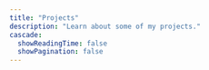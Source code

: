 ```yaml
---
title: "Projects"
description: "Learn about some of my projects."
cascade:
  showReadingTime: false
  showPagination: false
---
```

<br></br>